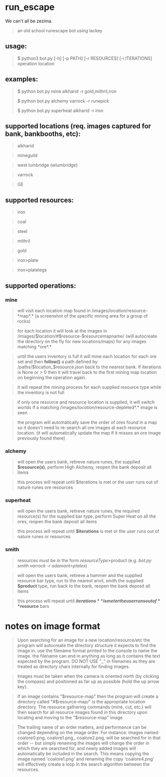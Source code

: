 # run_escape
We can't all be zezima.

> an old school runescape bot using lackey

## usage:
>$ python3 bot.py [-h] [-p PATH] [-r RESOURCES] [-i ITERATIONS] operation location

## examples:
>$ python bot.py mine alkharid -r gold,mithril,iron
>
>$ python bot.py alchemy varrock -r runepick
>
>$ python bot.py superheat alkharid -r iron

## supported locations (req. images captured for bank, bankbooths, etc):
> alkharid

> mineguild

> west lumbridge (wlumbridge)

> varrock

> GE

## supported resources:

> iron

> coal

> steel

> mithril

> gold

> iron>plate

> iron>platelegs


## supported operations:

### mine
> will visit each location map found in /images/$location/$resource-\*map\*.\* (a screenshot of the specific mining area for a group of rocks)

>for each location it will look at the images in /images/$location/#$resource-$resourcemapname/ (will autocreate the directory on the fly for new locations/maps) for any images matching \*ore\*.\*

>until the users inventory is full it will mine each location for each ore set and then **follow()** a path defined by /paths/$location_$resource.json back to the nearest bank. If iterations is None or > 0 then it will travel back to the first mining map location on beginning the operation again. 

>it will repeat the mining process for each supplied resource type while the inventory is not full

>if only one resource and resource location is supplied, it will switch worlds if a matching /images/$location/$resource-depleted\*.\* image is seen

>the program will automatically save the order of ores found in a map so it doesn't need to re-search all ore images at each resource location. (it will automatically update the map if it misses an ore image previously found there)

### alchemy
> will open the users bank, retireve nature runes, the supplied **$resource(s)**, perform High Alchemy, reopen the bank deposit all items

> this process will repeat until $iterations is met or the user runs out of nature runes ore resources

### superheat
> will open the users bank, retireve nature runes, the required resource(s) for the supplied bar type, perform Super Heat on all the ores, reopen the bank deposit all items

> this process will repeat until **$iterations** is met or the user runs out of nature runes or resources

### smith
> resources must be in the form $resourceType>$product (e.g. *bot.py smith varrock -r adamant>plates*)

> will open the users bank, retireve a hammer and the supplied resource bar type, run to the nearest anvil, smith the supplied **$product** type, run back to the bank, reopen the bank deposit all items

> this process will repeat until **$iterations** is met or the user runs out of **$resource** bars


# notes on image format

>Upon searching for an image for a new location/resource/etc the program will autocreate the directory structure it expects to find the image in. use the filename format printed to the console to name the image. the filename can end in anything as long as it contains the text expected by the program. DO NOT USE "_" in filenames as they are treated as directory chars internally for finding images. 

>Images must be taken when the camera is oriented north (by clicking the compass) and positioned as far up as possible (hold the up arrow key). 

>If an image contains "$resource-map" then the program will create a directory called "#$resource-map/" is the appropriate location directory. The resource gathering commands (mine, cut, etc.) will then search for all resource images found in this directory upon locating and moving to the "$resource-map" image.

>The trailing name of an order matters, and performance can be changed depending on the image order. For instance: images named coalore0.png, coalore1.png,, coalore2.png, will be searched for in that order -- but simply renaming the images will change the order in which they are searched for, and newly added images will automatically be included in the search. This means copying the image named 'coalore1.png' and renaming the copy 'coalore4.png' will effectively create a loop in the search algorithm between the resources. 
